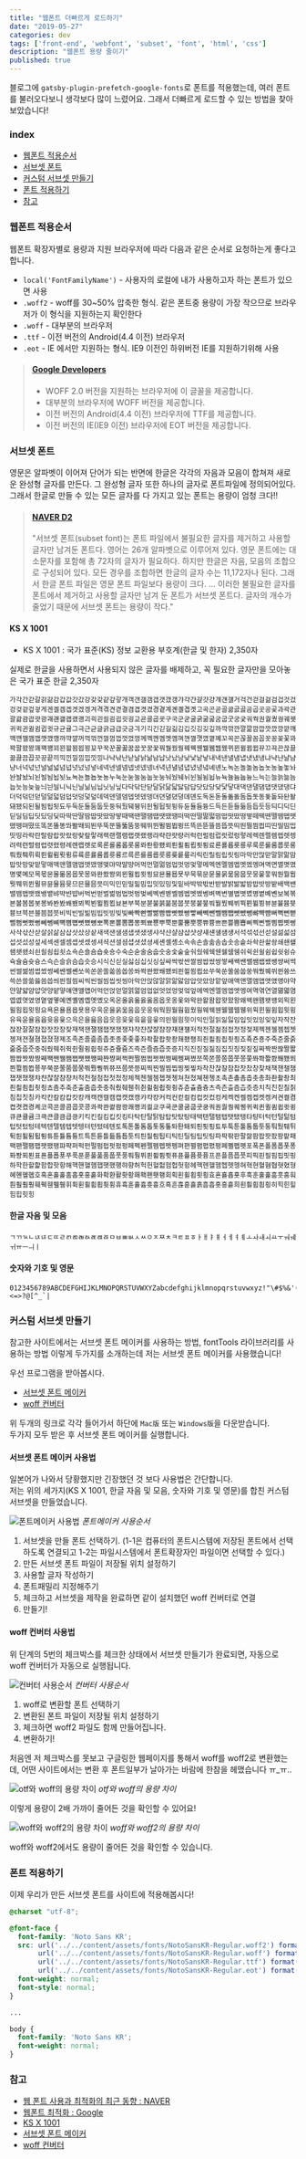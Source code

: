 ```yaml
---
title: "웹폰트 더빠르게 로드하기"
date: "2019-05-27"
categories: dev
tags: ['front-end', 'webfont', 'subset', 'font', 'html', 'css']
description: "웹폰트 용량 줄이기"
published: true
---
```


블로그에 `gatsby-plugin-prefetch-google-fonts`로 폰트를 적용했는데, 여러 폰트를 불러오다보니 생각보다 많이 느렸어요.
그래서 더빠르게 로드할 수 있는 방법을 찾아보았습니다!



### index

- [웹폰트 적용순서](#웹폰트-적용순서)
- [서브셋 폰트](#서브셋-폰트)
- [커스텀 서브셋 만들기](#커스텀-서브셋-만들기)
- [폰트 적용하기](#폰트-적용하기)
- [참고](#참고)



### 웹폰트 적용순서

웹폰트 확장자별로 용량과 지원 브라우저에 따라 다음과 같은 순서로 요청하는게 좋다고 합니다.<br/>
- `local('FontFamilyName')` - 사용자의 로컬에 내가 사용하고자 하는 폰트가 있으면 사용
- `.woff2` - woff를 30~50% 압축한 형식. 같은 폰트중 용량이 가장 작으므로 브라우저가 이 형식을 지원하는지 확인한다
- `.woff` - 대부분의 브라우저
- `.ttf` - 이전 버전의 Android(4.4 이전) 브라우저
- `.eot` - IE 에서만 지원하는 형식. IE9 이전인 하위버전 IE를 지원하기위해 사용

> #### [Google Developers][google-developers]
> - WOFF 2.0 버전을 지원하는 브라우저에 이 글꼴을 제공합니다.
> - 대부분의 브라우저에 WOFF 버전을 제공합니다.
> - 이전 버전의 Android(4.4 이전) 브라우저에 TTF를 제공합니다.
> - 이전 버전의 IE(IE9 이전) 브라우저에 EOT 버전을 제공합니다.



### 서브셋 폰트

영문은 알파벳이 이어져 단어가 되는 반면에 한글은 각각의 자음과 모음이 합쳐져 새로운 완성형 글자를 만든다.
그 완성형 글자 또한 하나의 글자로 폰트파일에 정의되어있다. 그래서 한글로 만들 수 있는 모든 글자를 다 가지고 있는 폰트는 용량이 엄청 크다!!

> #### [NAVER D2][naver-d2]
> "서브셋 폰트(subset font)는 폰트 파일에서 불필요한 글자를 제거하고 사용할 글자만 남겨둔 폰트다.
영어는 26개 알파벳으로 이루어져 있다. 영문 폰트에는 대소문자를 포함해 총 72자의 글자가 필요하다. 하지만 한글은 자음, 모음의 조합으로 구성되어 있다. 모든 경우를 조합하면 한글의 글자 수는 11,172자나 된다. 그래서 한글 폰트 파일은 영문 폰트 파일보다 용량이 크다. ... 이러한 불필요한 글자를 폰트에서 제거하고 사용할 글자만 남겨 둔 폰트가 서브셋 폰트다. 글자의 개수가 줄었기 때문에 서브셋 폰트는 용량이 작다."

#### KS X 1001

- KS X 1001 : 국가 표준(KS) 정보 교환용 부호계(한글 및 한자) 2,350자<br/>

실제로 한글을 사용하면서 사용되지 않은 글자를 배제하고, 꼭 필요한 글자만을 모아놓은 국가 표준 한글 2,350자

``` shell
가각간갇갈갉갊감갑값갓갔강갖갗같갚갛개객갠갤갬갭갯갰갱갸갹갼걀걋걍걔걘걜거걱건걷걸걺검겁것겄겅겆겉겊겋게겐겔겜겝겟겠겡겨격겪견겯결겸겹겻겼경곁계곈곌곕곗고곡곤곧골곪곬곯곰곱곳공곶과곽관괄괆괌괍괏광괘괜괠괩괬괭괴괵괸괼굄굅굇굉교굔굘굡굣구국군굳굴굵굶굻굼굽굿궁궂궈궉권궐궜궝궤궷귀귁귄귈귐귑귓규균귤그극근귿글긁금급긋긍긔기긱긴긷길긺김깁깃깅깆깊까깍깎깐깔깖깜깝깟깠깡깥깨깩깬깰깸깹깻깼깽꺄꺅꺌꺼꺽꺾껀껄껌껍껏껐껑께껙껜껨껫껭껴껸껼꼇꼈꼍꼐꼬꼭꼰꼲꼴꼼꼽꼿꽁꽂꽃꽈꽉꽐꽜꽝꽤꽥꽹꾀꾄꾈꾐꾑꾕꾜꾸꾹꾼꿀꿇꿈꿉꿋꿍꿎꿔꿜꿨꿩꿰꿱꿴꿸뀀뀁뀄뀌뀐뀔뀜뀝뀨끄끅끈끊끌끎끓끔끕끗끙끝끼끽낀낄낌낍낏낑나낙낚난낟날낡낢남납낫났낭낮낯낱낳내낵낸낼냄냅냇냈냉냐냑냔냘냠냥너넉넋넌널넒넓넘넙넛넜넝넣네넥넨넬넴넵넷넸넹녀녁년녈념녑녔녕녘녜녠노녹논놀놂놈놉놋농높놓놔놘놜놨뇌뇐뇔뇜뇝뇟뇨뇩뇬뇰뇹뇻뇽누눅눈눋눌눔눕눗눙눠눴눼뉘뉜뉠뉨뉩뉴뉵뉼늄늅늉느늑는늘늙늚늠늡늣능늦늪늬늰늴니닉닌닐닒님닙닛닝닢다닥닦단닫달닭닮닯닳담답닷닸당닺닻닿대댁댄댈댐댑댓댔댕댜더덕덖던덛덜덞덟덤덥덧덩덫덮데덱덴델뎀뎁뎃뎄뎅뎌뎐뎔뎠뎡뎨뎬도독돈돋돌돎돐돔돕돗동돛돝돠돤돨돼됐되된될됨됩됫됴두둑둔둘둠둡둣둥둬뒀뒈뒝뒤뒨뒬뒵뒷뒹듀듄듈듐듕드득든듣들듦듬듭듯등듸디딕딘딛딜딤딥딧딨딩딪따딱딴딸땀땁땃땄땅땋때땍땐땔땜땝땟땠땡떠떡떤떨떪떫떰떱떳떴떵떻떼떽뗀뗄뗌뗍뗏뗐뗑뗘뗬또똑똔똘똥똬똴뙈뙤뙨뚜뚝뚠뚤뚫뚬뚱뛔뛰뛴뛸뜀뜁뜅뜨뜩뜬뜯뜰뜸뜹뜻띄띈띌띔띕띠띤띨띰띱띳띵라락란랄람랍랏랐랑랒랖랗래랙랜랠램랩랫랬랭랴략랸럇량러럭런럴럼럽럿렀렁렇레렉렌렐렘렙렛렝려력련렬렴렵렷렸령례롄롑롓로록론롤롬롭롯롱롸롼뢍뢨뢰뢴뢸룀룁룃룅료룐룔룝룟룡루룩룬룰룸룹룻룽뤄뤘뤠뤼뤽륀륄륌륏륑류륙륜률륨륩륫륭르륵른를름릅릇릉릊릍릎리릭린릴림립릿링마막만많맏말맑맒맘맙맛망맞맡맣매맥맨맬맴맵맷맸맹맺먀먁먈먕머먹먼멀멂멈멉멋멍멎멓메멕멘멜멤멥멧멨멩며멱면멸몃몄명몇몌모목몫몬몰몲몸몹못몽뫄뫈뫘뫙뫼묀묄묍묏묑묘묜묠묩묫무묵묶문묻물묽묾뭄뭅뭇뭉뭍뭏뭐뭔뭘뭡뭣뭬뮈뮌뮐뮤뮨뮬뮴뮷므믄믈믐믓미믹민믿밀밂밈밉밋밌밍및밑바박밖밗반받발밝밞밟밤밥밧방밭배백밴밸뱀뱁뱃뱄뱅뱉뱌뱍뱐뱝버벅번벋벌벎범법벗벙벚베벡벤벧벨벰벱벳벴벵벼벽변별볍볏볐병볕볘볜보복볶본볼봄봅봇봉봐봔봤봬뵀뵈뵉뵌뵐뵘뵙뵤뵨부북분붇불붉붊붐붑붓붕붙붚붜붤붰붸뷔뷕뷘뷜뷩뷰뷴뷸븀븃븅브븍븐블븜븝븟비빅빈빌빎빔빕빗빙빚빛빠빡빤빨빪빰빱빳빴빵빻빼빽뺀뺄뺌뺍뺏뺐뺑뺘뺙뺨뻐뻑뻔뻗뻘뻠뻣뻤뻥뻬뼁뼈뼉뼘뼙뼛뼜뼝뽀뽁뽄뽈뽐뽑뽕뾔뾰뿅뿌뿍뿐뿔뿜뿟뿡쀼쁑쁘쁜쁠쁨쁩삐삑삔삘삠삡삣삥사삭삯산삳살삵삶삼삽삿샀상샅새색샌샐샘샙샛샜생샤샥샨샬샴샵샷샹섀섄섈섐섕서석섞섟선섣설섦섧섬섭섯섰성섶세섹센셀셈셉셋셌셍셔셕션셜셤셥셧셨셩셰셴셸솅소속솎손솔솖솜솝솟송솥솨솩솬솰솽쇄쇈쇌쇔쇗쇘쇠쇤쇨쇰쇱쇳쇼쇽숀숄숌숍숏숑수숙순숟술숨숩숫숭숯숱숲숴쉈쉐쉑쉔쉘쉠쉥쉬쉭쉰쉴쉼쉽쉿슁슈슉슐슘슛슝스슥슨슬슭슴습슷승시식신싣실싫심십싯싱싶싸싹싻싼쌀쌈쌉쌌쌍쌓쌔쌕쌘쌜쌤쌥쌨쌩썅써썩썬썰썲썸썹썼썽쎄쎈쎌쏀쏘쏙쏜쏟쏠쏢쏨쏩쏭쏴쏵쏸쐈쐐쐤쐬쐰쐴쐼쐽쑈쑤쑥쑨쑬쑴쑵쑹쒀쒔쒜쒸쒼쓩쓰쓱쓴쓸쓺쓿씀씁씌씐씔씜씨씩씬씰씸씹씻씽아악안앉않알앍앎앓암압앗았앙앝앞애액앤앨앰앱앳앴앵야약얀얄얇얌얍얏양얕얗얘얜얠얩어억언얹얻얼얽얾엄업없엇었엉엊엌엎에엑엔엘엠엡엣엥여역엮연열엶엷염엽엾엿였영옅옆옇예옌옐옘옙옛옜오옥온올옭옮옰옳옴옵옷옹옻와왁완왈왐왑왓왔왕왜왝왠왬왯왱외왹왼욀욈욉욋욍요욕욘욜욤욥욧용우욱운울욹욺움웁웃웅워웍원월웜웝웠웡웨웩웬웰웸웹웽위윅윈윌윔윕윗윙유육윤율윰윱윳융윷으윽은을읊음읍읏응읒읓읔읕읖읗의읜읠읨읫이익인일읽읾잃임입잇있잉잊잎자작잔잖잗잘잚잠잡잣잤장잦재잭잰잴잼잽잿쟀쟁쟈쟉쟌쟎쟐쟘쟝쟤쟨쟬저적전절젊점접젓정젖제젝젠젤젬젭젯젱져젼졀졈졉졌졍졔조족존졸졺좀좁좃종좆좇좋좌좍좔좝좟좡좨좼좽죄죈죌죔죕죗죙죠죡죤죵주죽준줄줅줆줌줍줏중줘줬줴쥐쥑쥔쥘쥠쥡쥣쥬쥰쥴쥼즈즉즌즐즘즙즛증지직진짇질짊짐집짓징짖짙짚짜짝짠짢짤짧짬짭짯짰짱째짹짼쨀쨈쨉쨋쨌쨍쨔쨘쨩쩌쩍쩐쩔쩜쩝쩟쩠쩡쩨쩽쪄쪘쪼쪽쫀쫄쫌쫍쫏쫑쫓쫘쫙쫠쫬쫴쬈쬐쬔쬘쬠쬡쭁쭈쭉쭌쭐쭘쭙쭝쭤쭸쭹쮜쮸쯔쯤쯧쯩찌찍찐찔찜찝찡찢찧차착찬찮찰참찹찻찼창찾채책챈챌챔챕챗챘챙챠챤챦챨챰챵처척천철첨첩첫첬청체첵첸첼쳄쳅쳇쳉쳐쳔쳤쳬쳰촁초촉촌촐촘촙촛총촤촨촬촹최쵠쵤쵬쵭쵯쵱쵸춈추축춘출춤춥춧충춰췄췌췐취췬췰췸췹췻췽츄츈츌츔츙츠측츤츨츰츱츳층치칙친칟칠칡침칩칫칭카칵칸칼캄캅캇캉캐캑캔캘캠캡캣캤캥캬캭컁커컥컨컫컬컴컵컷컸컹케켁켄켈켐켑켓켕켜켠켤켬켭켯켰켱켸코콕콘콜콤콥콧콩콰콱콴콸쾀쾅쾌쾡쾨쾰쿄쿠쿡쿤쿨쿰쿱쿳쿵쿼퀀퀄퀑퀘퀭퀴퀵퀸퀼큄큅큇큉큐큔큘큠크큭큰클큼큽킁키킥킨킬킴킵킷킹타탁탄탈탉탐탑탓탔탕태택탠탤탬탭탯탰탱탸턍터턱턴털턺텀텁텃텄텅테텍텐텔템텝텟텡텨텬텼톄톈토톡톤톨톰톱톳통톺톼퇀퇘퇴퇸툇툉툐투툭툰툴툼툽툿퉁퉈퉜퉤튀튁튄튈튐튑튕튜튠튤튬튱트특튼튿틀틂틈틉틋틔틘틜틤틥티틱틴틸팀팁팃팅파팍팎판팔팖팜팝팟팠팡팥패팩팬팰팸팹팻팼팽퍄퍅퍼퍽펀펄펌펍펏펐펑페펙펜펠펨펩펫펭펴편펼폄폅폈평폐폘폡폣포폭폰폴폼폽폿퐁퐈퐝푀푄표푠푤푭푯푸푹푼푿풀풂품풉풋풍풔풩퓌퓐퓔퓜퓟퓨퓬퓰퓸퓻퓽프픈플픔픕픗피픽핀필핌핍핏핑하학한할핥함합핫항해핵핸핼햄햅햇했행햐향허헉헌헐헒험헙헛헝헤헥헨헬헴헵헷헹혀혁현혈혐협혓혔형혜혠혤혭호혹혼홀홅홈홉홋홍홑화확환활홧황홰홱홴횃횅회획횐횔횝횟횡효횬횰횹횻후훅훈훌훑훔훗훙훠훤훨훰훵훼훽휀휄휑휘휙휜휠휨휩휫휭휴휵휸휼흄흇흉흐흑흔흖흗흘흙흠흡흣흥흩희흰흴흼흽힁히힉힌힐힘힙힛힝
```


#### 한글 자음 및 모음
``` shell
ㄱㄲㄳㄴㄵㄶㄷㄸㄹㄺㄻㄼㄽㄾㄿㅀㅁㅂㅃㅄㅅㅆㅇㅈㅉㅊㅋㅌㅍㅎㅏㅐㅑㅒㅓㅔㅕㅖㅗㅘㅙㅚㅛㅜㅝㅞㅟㅠㅡㅢㅣ
```


#### 숫자와 기호 및 영문
``` shell
0123456789ABCDEFGHIJKLMNOPQRSTUVWXYZabcdefghijklmnopqrstuvwxyz!"\#$%&'()*+,-./:;<=>?@[^_`|
```



### 커스텀 서브셋 만들기

참고한 사이트에서는 서브셋 폰트 메이커를 사용하는 방법, fontTools 라이브러리를 사용하는 방법 이렇게 두가지를 소개하는데 저는 서브셋 폰트 메이커를 사용했습니다!

우선 프로그램을 받아봅시다.

- [서브셋 폰트 메이커][subset-font-mk]
- [woff 컨버터][woff-converter]

위 두개의 링크로 각각 들어가서 하단에 `Mac版` 또는 `Windows版`을 다운받습니다. <br/>
두가지 모두 받은 후 서브셋 폰트 메이커를 실행합니다.

#### 서브셋 폰트 메이커 사용법

일본어가 나와서 당황했지만 긴장했던 것 보다 사용법은 간단합니다.<br/>
저는 위의 세가지(KS X 1001, 한글 자음 및 모음, 숫자와 기호 및 영문)를 합친 커스텀 서브셋을 만들었습니다.

![폰트메이커 사용법](./fontmaker.jpg)
*폰트메이커 사용순서*

1. 서브셋을 만들 폰트 선택하기. (1-1은 컴퓨터의 폰트시스템에 저장된 폰트에서 선택하도록 연결되고 1-2는 파일시스템에서 폰트확장자인 파일이면 선택할 수 있다.)
2. 만든 서브셋 폰트 파일이 저장될 위치 설정하기
3. 사용할 글자 작성하기
4. 폰트패밀리 지정해주기
5. 체크하고 서브셋을 제작을 완료하면 같이 설치했던 woff 컨버터로 연결
6. 만들기!

#### woff 컨버터 사용법

위 단계의 5번의 체크박스를 체크한 상태에서 서브셋 만들기가 완료되면, 자동으로 woff 컨버터가 자동으로 실행됩니다.

![컨버터 사용순서](./woff-converter.jpg)
*컨버터 사용순서*

1. woff로 변환할 폰트 선택하기
2. 변환된 폰트 파일이 저장될 위치 설정하기
3. 체크하면 woff2 파일도 함께 만들어집니다.
4. 변환하기!

처음엔 저 체크박스를 못보고 구글링한 웹페이지를 통해서 woff를 woff2로 변환했는데, 어떤 사이트에서는 변환 후 폰트일부가 날아가는 바람에 한참을 헤맸습니다 ㅠ_ㅠ..

![otf와 woff의 용량 차이](./font-desc.jpg)
*otf와 woff의 용량 차이*

이렇게 용량이 2배 가까이 줄어든 것을 확인할 수 있어요!

![woff와 woff2의 용량 차이](./woff-woff2.jpg)
*woff와 woff2의 용량 차이*

woff와 woff2에서도 용량이 줄어든 것을 확인할 수 있습니다.



### 폰트 적용하기

이제 우리가 만든 서브셋 폰트를 사이트에 적용해봅시다!

``` css
@charset "utf-8";

@font-face {
  font-family: 'Noto Sans KR';
  src: url('../../content/assets/fonts/NotoSansKR-Regular.woff2') format('woff2'),
       url('../../content/assets/fonts/NotoSansKR-Regular.woff') format('woff'),
       url('../../content/assets/fonts/NotoSansKR-Regular.ttf') format('ttf'),
       url('../../content/assets/fonts/NotoSansKR-Regular.eot') format('eot');
  font-weight: normal;
  font-style: normal;
}

...

body {
  font-family: 'Noto Sans KR';
  font-weight: normal;
}

```


### 참고

- [웹 폰트 사용과 최적화의 최근 동향 : NAVER][naver-d2] <br/>
- [웹폰트 최적화 : Google][google-developers]
- [KS X 1001][ks] <br/>
- [서브셋 폰트 메이커][subset-font-mk] <br/>
- [woff 컨버터][woff-converter] <br/>

[naver-d2]: https://d2.naver.com/helloworld/4969726
[ks]: https://kssn.net/search/stddetail.do?itemNo=K001010102764
[subset-font-mk]: https://opentype.jp/subsetfontmk.htm
[woff-converter]: https://opentype.jp/woffconv.htm
[google-developers]: https://developers.google.com/web/fundamentals/performance/optimizing-content-efficiency/webfont-optimization?hl=ko